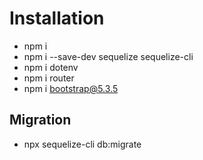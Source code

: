 # Installation

- npm i
- npm i --save-dev sequelize sequelize-cli
- npm i dotenv
- npm i router
- npm i bootstrap@5.3.5

## Migration
- npx sequelize-cli db:migrate